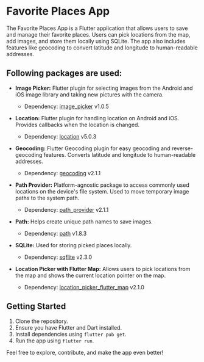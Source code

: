 # Favorite Places App


The Favorite Places App is a Flutter application that allows users to save and manage their favorite places. Users can pick locations from the map, add images, and store them locally using SQLite. The app also includes features like geocoding to convert latitude and longitude to human-readable addresses.


## Following packages are used:

- **Image Picker:** Flutter plugin for selecting images from the Android and iOS image library and taking new pictures with the camera.
  - Dependency: [image_picker](https://pub.dev/packages/image_picker) v1.0.5

- **Location:** Flutter plugin for handling location on Android and iOS. Provides callbacks when the location is changed.
  - Dependency: [location](https://pub.dev/packages/location) v5.0.3

- **Geocoding:** Flutter Geocoding plugin for easy geocoding and reverse-geocoding features. Converts latitude and longitude to human-readable addresses.
  - Dependency: [geocoding](https://pub.dev/packages/geocoding) v2.1.1

- **Path Provider:** Platform-agnostic package to access commonly used locations on the device's file system. Used to move temporary image paths to the system path.
  - Dependency: [path_provider](https://pub.dev/packages/path_provider) v2.1.1

- **Path:** Helps create unique path names to save images.
  - Dependency: [path](https://pub.dev/packages/path) v1.8.3

- **SQLite:** Used for storing picked places locally.
  - Dependency: [sqflite](https://pub.dev/packages/sqflite) v2.3.0

- **Location Picker with Flutter Map:** Allows users to pick locations from the map and shows the current location pointer on the map.
  - Dependency: [location_picker_flutter_map](https://pub.dev/packages/location_picker_flutter_map) v2.1.0


## Getting Started

1. Clone the repository.
2. Ensure you have Flutter and Dart installed.
3. Install dependencies using `flutter pub get`.
4. Run the app using `flutter run`.

Feel free to explore, contribute, and make the app even better!
